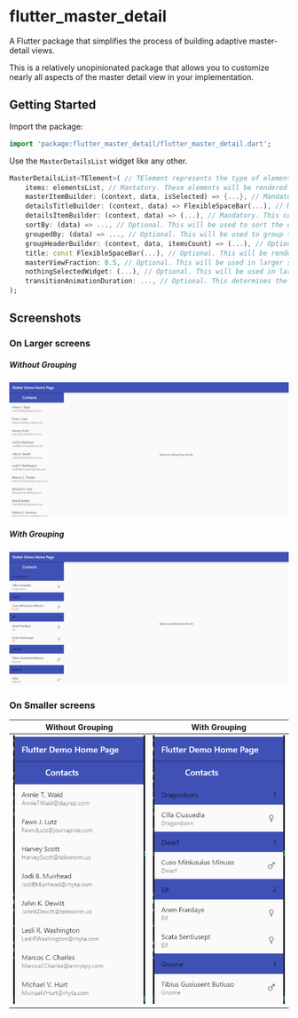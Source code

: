 # flutter_master_detail

A Flutter package that simplifies the process of building adaptive master-detail views.

This is a relatively unopinionated package that allows you to customize nearly all aspects of the master detail view in your implementation.

## Getting Started

Import the package:

```dart
import 'package:flutter_master_detail/flutter_master_detail.dart';
```

Use the `MasterDetailsList` widget like any other.

```dart
MasterDetailsList<TElement>( // TElement represents the type of elements that will be present in the `items` parameter.
    items: elementsList, // Mantatory. These elements will be rendered on the master view
    masterItemBuilder: (context, data, isSelected) => {...}, // Mandatory. This determines how the individual elements of the master view will be rendered.
    detailsTitleBuilder: (context, data) => FlexibleSpaceBar(...), // Mandatory. This controls how the title section of the details view.
    detailsItemBuilder: (context, data) => (...), // Mandatory. This controls how the main body of the details section is rendered.
    sortBy: (data) => ..., // Optional. This will be used to sort the elements in the master view while being rendered.
    groupedBy: (data) => ..., // Optional. This will be used to group the list elements while being displayed in the master view. This will also be automatically used to sort the elements of the list before the `sortBy` parameter.
    groupHeaderBuilder: (context, data, itemsCount) => (...), // Optional. You can use this to control how the grouping header will be dispayed. Note that this will not be used if `groupedBy` parameter is not seet.
    title: const FlexibleSpaceBar(...), // Optional. This will be rendered in the title section of the master view.
    masterViewFraction: 0.5, // Optional. This will be used in larger screens. This determines the percentage of viewport width that can be taken up by the master view. Defaults to `0.33333`. Note: The max value is currently capped to 300.
    nothingSelectedWidget: (...), // Optional. This will be used in larger screens. This controls the details view when no element is selected in the master view. Defaults to `Select something from the list`.
    transitionAnimationDuration: ..., // Optional. This determines the duration of the animation for bringing up the details view.
);
```

## Screenshots

### On Larger screens

##### Without Grouping

![Without Grouping on Large Screens](./screenshots/withoutGrouping.png "Without grouping on Large Screens")


##### With Grouping
![With Grouping on Large Screens](./screenshots/withGrouping.png "With grouping on Large Screens")

### On Smaller screens

Without Grouping            |  With Grouping
:-------------------------:|:-------------------------:
![Without Grouping on Small Screens](./screenshots/withoutGroupingSmall.png "Without grouping on Small Screens")  |  ![With Grouping on Small Screens](./screenshots/withGroupingSmall.png "With grouping on Small Screens")



